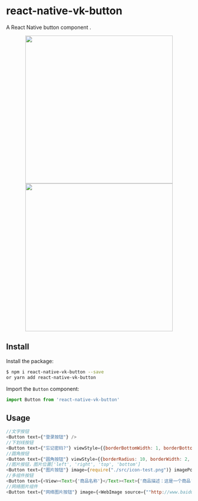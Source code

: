 # react-native-vk-button

A React Native button component .

<p align="center">
<img src="https://github.com/vickness/react-native-vk-button/blob/master/screenshot/image1.png" width="400">
<img src="https://github.com/vickness/react-native-vk-button/blob/master/screenshot/image2.png" width="400">
</p>

## Install

Install the package:

```bash
$ npm i react-native-vk-button --save
or yarn add react-native-vk-button
```

Import the ``Button`` component:

```javascript
import Button from 'react-native-vk-button'
```

## Usage

```javascript
//文字按钮
<Button text={"登录按钮"} />
//下划线按钮
<Button text={"忘记密码?"} viewStyle={{borderBottomWidth: 1, borderBottomColor: 'black'}} />
//圆角按钮
<Button text={"圆角按钮"} viewStyle={{borderRadius: 10, borderWidth: 2, borderColor: 'gray', width: 200, height: 50}} />
//图片按钮，图片位置['left', 'right', 'top', 'bottom']
<Button text={"图片按钮"} image={require("./src/icon-test.png")} imagePosition={'left'}/>
//多组件按钮
<Button text={<View><Text>{'商品名称'}</Text><Text>{'商品描述：这是一个商品'}</Text></View>} image={require("./src/icon-test.png")} imagePosition={'left'}/>
//网络图片组件
<Button text={"网络图片按钮"} image={<WebImage source={""http://www.baidu.com}/>} imagePosition={'left'}/>
```

